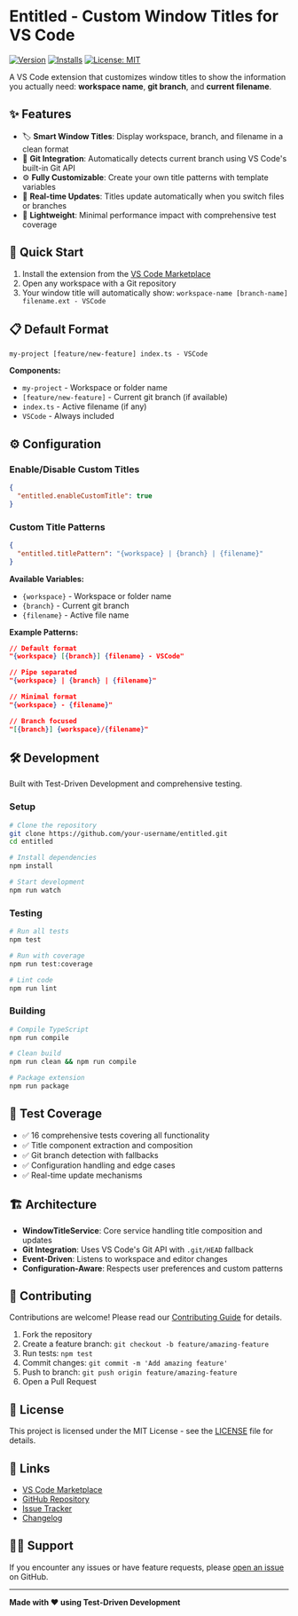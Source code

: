 # Entitled - Custom Window Titles for VS Code

[![Version](https://img.shields.io/visual-studio-marketplace/v/your-publisher-name.entitled)](https://marketplace.visualstudio.com/items?itemName=your-publisher-name.entitled)
[![Installs](https://img.shields.io/visual-studio-marketplace/i/your-publisher-name.entitled)](https://marketplace.visualstudio.com/items?itemName=your-publisher-name.entitled)
[![License: MIT](https://img.shields.io/badge/License-MIT-yellow.svg)](https://opensource.org/licenses/MIT)

A VS Code extension that customizes window titles to show the information you actually need: **workspace name**, **git branch**, and **current filename**.

## ✨ Features

- 🏷️ **Smart Window Titles**: Display workspace, branch, and filename in a clean format
- 🌳 **Git Integration**: Automatically detects current branch using VS Code's built-in Git API  
- ⚙️ **Fully Customizable**: Create your own title patterns with template variables
- 🔄 **Real-time Updates**: Titles update automatically when you switch files or branches
- 🎯 **Lightweight**: Minimal performance impact with comprehensive test coverage

## 🚀 Quick Start

1. Install the extension from the [VS Code Marketplace](https://marketplace.visualstudio.com/items?itemName=your-publisher-name.entitled)
2. Open any workspace with a Git repository
3. Your window title will automatically show: `workspace-name [branch-name] filename.ext - VSCode`

## 📋 Default Format

```
my-project [feature/new-feature] index.ts - VSCode
```

**Components:**
- `my-project` - Workspace or folder name
- `[feature/new-feature]` - Current git branch (if available)
- `index.ts` - Active filename (if any)
- `VSCode` - Always included

## ⚙️ Configuration

### Enable/Disable Custom Titles
```json
{
  "entitled.enableCustomTitle": true
}
```

### Custom Title Patterns
```json
{
  "entitled.titlePattern": "{workspace} | {branch} | {filename}"
}
```

**Available Variables:**
- `{workspace}` - Workspace or folder name
- `{branch}` - Current git branch
- `{filename}` - Active file name

**Example Patterns:**
```json
// Default format
"{workspace} [{branch}] {filename} - VSCode"

// Pipe separated
"{workspace} | {branch} | {filename}"

// Minimal format
"{workspace} - {filename}"

// Branch focused
"[{branch}] {workspace}/{filename}"
```

## 🛠️ Development

Built with Test-Driven Development and comprehensive testing.

### Setup
```bash
# Clone the repository
git clone https://github.com/your-username/entitled.git
cd entitled

# Install dependencies
npm install

# Start development
npm run watch
```

### Testing
```bash
# Run all tests
npm test

# Run with coverage
npm run test:coverage

# Lint code
npm run lint
```

### Building
```bash
# Compile TypeScript
npm run compile

# Clean build
npm run clean && npm run compile

# Package extension
npm run package
```

## 🧪 Test Coverage

- ✅ 16 comprehensive tests covering all functionality
- ✅ Title component extraction and composition
- ✅ Git branch detection with fallbacks
- ✅ Configuration handling and edge cases
- ✅ Real-time update mechanisms

## 🏗️ Architecture

- **WindowTitleService**: Core service handling title composition and updates
- **Git Integration**: Uses VS Code's Git API with `.git/HEAD` fallback
- **Event-Driven**: Listens to workspace and editor changes
- **Configuration-Aware**: Respects user preferences and custom patterns

## 🤝 Contributing

Contributions are welcome! Please read our [Contributing Guide](CONTRIBUTING.md) for details.

1. Fork the repository
2. Create a feature branch: `git checkout -b feature/amazing-feature`
3. Run tests: `npm test`
4. Commit changes: `git commit -m 'Add amazing feature'`
5. Push to branch: `git push origin feature/amazing-feature`
6. Open a Pull Request

## 📝 License

This project is licensed under the MIT License - see the [LICENSE](LICENSE) file for details.

## 🔗 Links

- [VS Code Marketplace](https://marketplace.visualstudio.com/items?itemName=your-publisher-name.entitled)
- [GitHub Repository](https://github.com/your-username/entitled)
- [Issue Tracker](https://github.com/your-username/entitled/issues)
- [Changelog](CHANGELOG.md)

## 🙋‍♂️ Support

If you encounter any issues or have feature requests, please [open an issue](https://github.com/your-username/entitled/issues) on GitHub.

---

**Made with ❤️ using Test-Driven Development**
